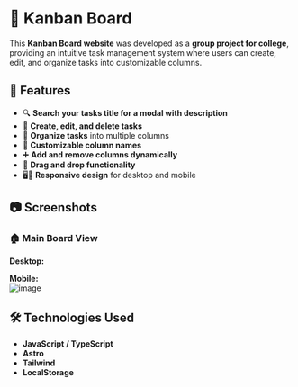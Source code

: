 # 📌 Kanban Board  

This **Kanban Board website** was developed as a **group project for college**, providing an intuitive task management system where users can create, edit, and organize tasks into customizable columns.  

## 🚀 Features  
- 🔍 **Search your tasks title for a modal with description**
- 📝 **Create, edit, and delete tasks**  
- 📂 **Organize tasks** into multiple columns  
- 🎨 **Customizable column names**  
- ➕ **Add and remove columns dynamically**  
- 🔄 **Drag and drop functionality**   
- 🖥️📱 **Responsive design** for desktop and mobile  

## 📷 Screenshots  

### 🏠 Main Board View  
**Desktop:**  
 

**Mobile:**  
![image](https://github.com/user-attachments/assets/0bf3173d-36aa-4139-8d36-fe5e14687024)
  

## 🛠️ Technologies Used  
- **JavaScript / TypeScript**  
- **Astro**   
- **Tailwind**   
- **LocalStorage**   

